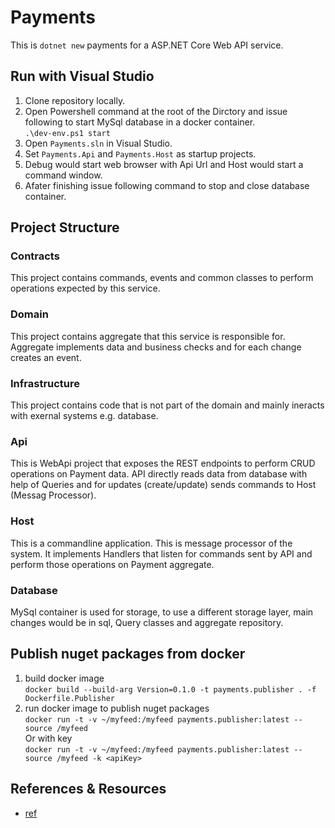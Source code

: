 # Payments
This is `dotnet new` payments for a ASP.NET Core Web API service.

## Run with Visual Studio
1. Clone repository locally.
2. Open Powershell command at the root of the Dirctory and issue following to start MySql database in a docker container.  
`.\dev-env.ps1 start`
3. Open `Payments.sln` in Visual Studio.
4. Set `Payments.Api` and `Payments.Host` as startup projects.
5. Debug would start web browser with Api Url and Host would start a command window.
6. Afater finishing issue following command to stop and close database container.

## Project Structure
### Contracts
This project contains commands, events and common classes to perform operations expected by this service.

### Domain
This project contains aggregate that this service is responsible for. Aggregate implements data and business checks and for each change creates an event.

### Infrastructure
This project contains code that is not part of the domain and mainly ineracts with exernal systems e.g. database.

### Api
This is WebApi project that exposes the REST endpoints to perform CRUD operations on Payment data. API directly reads data from database with help of Queries and for updates (create/update) sends commands to Host (Messag Processor).

### Host
This is a commandline application. This is message processor of the system. It implements Handlers that listen for commands sent by API and perform those operations on Payment aggregate.

### Database
MySql container is used for storage, to use a different storage layer, main changes would be in sql, Query classes and aggregate repository.

## Publish nuget packages from docker
1. build docker image  
`docker build --build-arg Version=0.1.0 -t payments.publisher . -f Dockerfile.Publisher`
2. run docker image to publish nuget packages  
`docker run -t -v ~/myfeed:/myfeed payments.publisher:latest --source /myfeed`  
Or with key  
`docker run -t -v ~/myfeed:/myfeed payments.publisher:latest --source /myfeed -k <apiKey>`


## References & Resources
* [ref](http://example.com)
